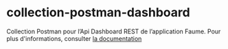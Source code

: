 # collection-postman-dashboard
Collection Postman pour l’Api Dashboard REST de l’application Faume. 
Pour plus d'informations, consulter [la documentation](https://faume.notion.site/Documentation-Technique-43ad8bf5c2f24587b85d8a319b2b9805)
